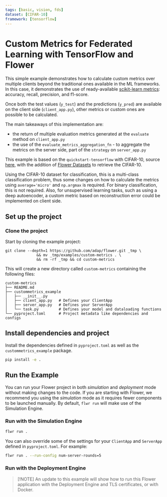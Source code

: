 ```yaml
---
tags: [basic, vision, fds]
dataset: [CIFAR-10]
framework: [tensorflow]
---
```


# Custom Metrics for Federated Learning with TensorFlow and Flower

This simple example demonstrates how to calculate custom metrics over multiple clients beyond the traditional ones available in the ML frameworks. In this case, it demonstrates the use of ready-available [scikit-learn metrics](https://scikit-learn.org/stable/modules/model_evaluation.html): accuracy, recall, precision, and f1-score.

Once both the test values (`y_test`) and the predictions (`y_pred`) are available on the client side (`client_app.py`), other metrics or custom ones are possible to be calculated.

The main takeaways of this implementation are:

- the return of multiple evaluation metrics generated at the `evaluate` method on `client_app.py`
- the use of the `evaluate_metrics_aggregation_fn` - to aggregate the metrics on the server side, part of the `strategy` on `server_app.py`

This example is based on the `quickstart-tensorflow` with CIFAR-10, source [here](https://flower.ai/docs/quickstart-tensorflow.html), with the addition of [Flower Datasets](https://flower.ai/docs/datasets/index.html) to retrieve the CIFAR-10.

Using the CIFAR-10 dataset for classification, this is a multi-class classification problem, thus some changes on how to calculate the metrics using `average='micro'` and `np.argmax` is required. For binary classification, this is not required. Also, for unsupervised learning tasks, such as using a deep autoencoder, a custom metric based on reconstruction error could be implemented on client side.

## Set up the project

### Clone the project

Start by cloning the example project:

```shell
git clone --depth=1 https://github.com/adap/flower.git _tmp \
              && mv _tmp/examples/custom-metrics . \
              && rm -rf _tmp && cd custom-metrics
```

This will create a new directory called `custom-metrics` containing the
following files:

```shell
custom-metrics
├── README.md
├── custommetrics_example
│   ├── __init__.py
│   ├── client_app.py   # Defines your ClientApp
│   ├── server_app.py   # Defines your ServerApp
│   └── task.py         # Defines your model and dataloading functions
└── pyproject.toml      # Project metadata like dependencies and configs
```

## Install dependencies and project

Install the dependencies defined in `pyproject.toml` as well as the `custommetrics_example` package.

```bash
pip install -e .
```

## Run the Example

You can run your Flower project in both _simulation_ and _deployment_ mode without making changes to the code. If you are starting with Flower, we recommend you using the _simulation_ mode as it requires fewer components to be launched manually. By default, `flwr run` will make use of the Simulation Engine.

### Run with the Simulation Engine

```bash
flwr run .
```

You can also override some of the settings for your `ClientApp` and `ServerApp` defined in `pyproject.toml`. For example:

```bash
flwr run . --run-config num-server-rounds=5
```

### Run with the Deployment Engine

> \[!NOTE\]
> An update to this example will show how to run this Flower application with the Deployment Engine and TLS certificates, or with Docker.
